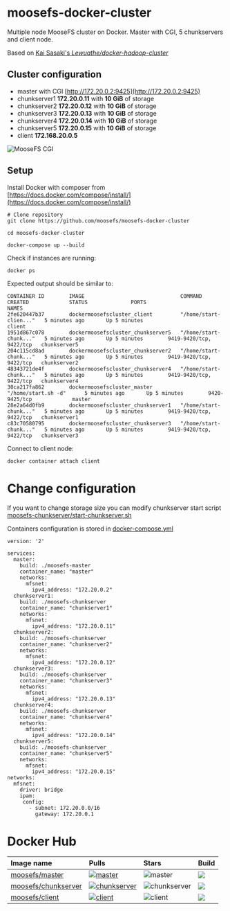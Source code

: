 # moosefs-docker-cluster

Multiple node MooseFS cluster on Docker. Master with CGI, 5 chunkservers and client node.

Based on [Kai Sasaki's *Lewuathe/docker-hadoop-cluster*](https://github.com/Lewuathe/docker-hadoop-cluster)

## Cluster configuration

- master with CGI [http://172.20.0.2:9425](http://172.20.0.2:9425)
- chunkserver1 **172.20.0.11** with **10 GiB** of storage
- chunkserver2 **172.20.0.12** with **10 GiB** of storage
- chunkserver3 **172.20.0.13** with **10 GiB** of storage
- chunkserver4 **172.20.0.14** with **10 GiB** of storage
- chunkserver5 **172.20.0.15** with **10 GiB** of storage
- client **172.168.20.0.5**

![MooseFS CGI](https://github.com/moosefs/moosefs-docker-cluster/blob/master/images/cgi.png)

## Setup

Install Docker with composer from [https://docs.docker.com/compose/install/](https://docs.docker.com/compose/install/)

```
# Clone repository
git clone https://github.com/moosefs/moosefs-docker-cluster

cd moosefs-docker-cluster

docker-compose up --build
```

Check if instances are running:

```
docker ps
```
Expected output should be similar to:
```
CONTAINER ID        IMAGE                               COMMAND                  CREATED             STATUS              PORTS                     NAMES
2fe620447b37        dockermoosefscluster_client         "/home/start-clien..."   5 minutes ago       Up 5 minutes                                  client
1951d867c078        dockermoosefscluster_chunkserver5   "/home/start-chunk..."   5 minutes ago       Up 5 minutes        9419-9420/tcp, 9422/tcp   chunkserver5
204c115cd8ad        dockermoosefscluster_chunkserver2   "/home/start-chunk..."   5 minutes ago       Up 5 minutes        9419-9420/tcp, 9422/tcp   chunkserver2
48343721de4f        dockermoosefscluster_chunkserver4   "/home/start-chunk..."   5 minutes ago       Up 5 minutes        9419-9420/tcp, 9422/tcp   chunkserver4
30ca217fa862        dockermoosefscluster_master         "/home/start.sh -d"      5 minutes ago       Up 5 minutes        9420-9425/tcp             master
28e2a64d0fb9        dockermoosefscluster_chunkserver1   "/home/start-chunk..."   5 minutes ago       Up 5 minutes        9419-9420/tcp, 9422/tcp   chunkserver1
c83c70580795        dockermoosefscluster_chunkserver3   "/home/start-chunk..."   5 minutes ago       Up 5 minutes        9419-9420/tcp, 9422/tcp   chunkserver3
```

Connect to client node:

```
docker container attach client
```

# Change configuration

If you want to change storage size you can modify chunkserver start script [moosefs-chunkserver/start-chunkserver.sh](https://github.com/moosefs/moosefs-docker-cluster/blob/master/moosefs-chunkserver/start-chunkserver.sh)

Containers configuration is stored in [docker-compose.yml](https://github.com/moosefs/moosefs-docker-cluster/blob/master/docker-compose.yml)
```
version: '2'

services:
  master:
    build: ./moosefs-master
    container_name: "master"
    networks:
      mfsnet:
        ipv4_address: "172.20.0.2"
  chunkserver1:
    build: ./moosefs-chunkserver
    container_name: "chunkserver1"
    networks:
      mfsnet:
        ipv4_address: "172.20.0.11"
  chunkserver2:
    build: ./moosefs-chunkserver
    container_name: "chunkserver2"
    networks:
      mfsnet:
        ipv4_address: "172.20.0.12"
  chunkserver3:
    build: ./moosefs-chunkserver
    container_name: "chunkserver3"
    networks:
      mfsnet:
        ipv4_address: "172.20.0.13"
  chunkserver4:
    build: ./moosefs-chunkserver
    container_name: "chunkserver4"
    networks:
      mfsnet:
        ipv4_address: "172.20.0.14"
  chunkserver5:
    build: ./moosefs-chunkserver
    container_name: "chunkserver5"
    networks:
      mfsnet:
        ipv4_address: "172.20.0.15"
networks:
  mfsnet:
    driver: bridge
    ipam:
     config:
       - subnet: 172.20.0.0/16
         gateway: 172.20.0.1

```

# Docker Hub

| Image name | Pulls | Stars | Build |
|:-----|:-----|:-----|:-----|
| [moosefs/master](https://hub.docker.com/r/moosefs/master/) | [![master](https://img.shields.io/docker/pulls/moosefs/master.svg)](https://hub.docker.com/r/moosefs/master/) | ![master](https://img.shields.io/docker/stars/moosefs/master.svg) | ![](https://img.shields.io/docker/build/moosefs/master.svg) |
| [moosefs/chunkserver](https://hub.docker.com/r/moosefs/chunkserver/)  | [![chunkserver](https://img.shields.io/docker/pulls/moosefs/chunkserver.svg)](https://hub.docker.com/r/moosefs/chunkserver/)    | ![chunkserver](https://img.shields.io/docker/stars/moosefs/chunkserver.svg)  | ![](https://img.shields.io/docker/build/moosefs/chunkserver.svg) |
| [moosefs/client](https://hub.docker.com/r/moosefs/client/) | [![client](https://img.shields.io/docker/pulls/moosefs/client.svg)](https://hub.docker.com/r/moosefs/client/) | ![client](https://img.shields.io/docker/stars/moosefs/client.svg) | ![](https://img.shields.io/docker/build/moosefs/client.svg) |
